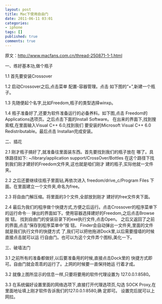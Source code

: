 ```yaml
---
layout: post
title: Mac下使用自由门
date: 2011-06-11 03:01
categories:
- iphone
tags: []
published: true
comments: true
---
```

原文：<http://www.macfans.com.cn/thread-250871-1-1.html>
 
一、练好基本功,做个瓶子

1.1 首先要安装Crossover

1.2 启动Crossover之后,点击菜单 配置-容器管理。点击 如下图的“+”,新建一个瓶子。

1.3 先随便起个名字,比如Freedom,瓶子的类型选择winxp。

1.4 瓶子准备好了,还要为软件准备运行的必备养料。如下图,点击 Freedom的Applications选项页。之后点击下面的Install Software。
在出来的界面下,找到搜索框,在里面输入Visual C++ 6.0,找到我们 要安装的Microsoft Visual C++ 6.0 Redistributable。最后点击 Installan完成安装。

二、插花

2.1 刚才瓶子搞好了,就准备往里面装东西。首先要找到我们的瓶子放在 哪了。具体路径如下:
~/library/application support/CrossOver/Bottles 在这个路径下找到我们刚才建好的Freedom文件夹,这也就是咱们刚才 建的瓶子,实际他就一文件夹。

2.2 之后还要继续往瓶子里面钻,再依次进入 freedom/drive_c/Program Files
下面。在里面建立一个文件夹,命名为free。

2.3 将自由门解压缩。将里面的3个文件,全部放到刚才 建好的free文件夹下面。

2.4 最后为我们的程序做个快捷方式,方便之后运行。点击Crossover的程序菜单下的运行命令⋯
弹出的界面如下。使用容器选择建好的Freedom,之后点击Browse按 钮。
找到自由门的安装目录下的exe执行文件,点击Open。
之后又返回了之前的界面,点击“保存到程序菜单中”按 钮。
Finder会自动弹出一文件夹,里面的文件就是我们执行文件的快捷方式 了,我们可以把他拖进Dock里,以后需要撞墙的时候直接点击就可以运 行自由门。也可以为这个文件弄个图标,美化一下。

三、破墙法门

3.1 之前所有的准备都做好,以后要准备用的时候,直接点击Dock里的 快捷方式即可。自由门就会乖乖的运行了。上网的时候要一直保持她运 行着才成。

3.2 就像上图所显示的信息一样,只要将要用的软件代理设置为 127.0.0.1:8580。

3.3 在系统偏好设置里面的网络选项下,直接打开代理选项页,勾选 SOCK Proxy,在里面地址填上刚才软件告诉我们的127.0.0.1:8580,确 定即可。
设置完后就可以上网拉。